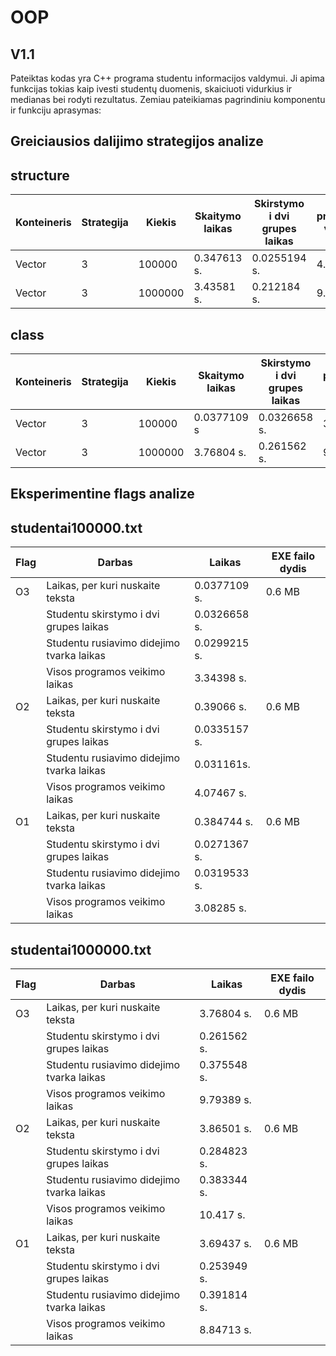 # OOP
## V1.1
Pateiktas kodas yra C++ programa studentu informacijos valdymui. Ji apima funkcijas tokias kaip ivesti studentų duomenis, skaiciuoti vidurkius ir medianas bei rodyti rezultatus. Zemiau pateikiamas pagrindiniu komponentu ir funkciju aprasymas:

## Greiciausios dalijimo strategijos analize
## structure
| Konteineris | Strategija| Kiekis |Skaitymo laikas| Skirstymo i dvi grupes laikas  | Visos programos veikimo laikas|
|-------------|-----------|--------|---------------|--------------------------------|-------------------------------|
| Vector      | 3         |  100000| 0.347613 s.   |  0.0255194 s.                  | 4.14924 s.                   |
| Vector      | 3         | 1000000| 3.43581 s.    | 0.212184 s.                    | 9.65609 s.                    |

## class
| Konteineris | Strategija| Kiekis |Skaitymo laikas| Skirstymo i dvi grupes laikas  | Visos programos veikimo laikas|
|-------------|-----------|--------|---------------|--------------------------------|-------------------------------|
| Vector      | 3         |  100000| 0.0377109 s   |   0.0326658 s.                 | 3.34398 s.                    |
| Vector      | 3         | 1000000| 3.76804 s.    | 0.261562 s.                    | 9.79389 s.                    |

## Eksperimentine flags analize
## studentai100000.txt
| Flag        |         Darbas                            | Laikas         | EXE failo dydis|
|-------------|-------------------------------------------|----------------|----------------|
| O3          |Laikas, per kuri nuskaite teksta           | 0.0377109 s.   |0.6 MB          |
|             |Studentu skirstymo i dvi grupes laikas     | 0.0326658 s.   |                |
|             |Studentu rusiavimo didejimo tvarka laikas  | 0.0299215 s.   |                |
|             |Visos programos veikimo laikas             | 3.34398 s.     |                |
| O2          |Laikas, per kuri nuskaite teksta           | 0.39066 s.     |0.6 MB          |
|             |Studentu skirstymo i dvi grupes laikas     | 0.0335157 s.   |                |
|             |Studentu rusiavimo didejimo tvarka laikas  | 0.031161s.     |                |
|             |Visos programos veikimo laikas             | 4.07467 s.     |                |
| O1          |Laikas, per kuri nuskaite teksta           | 0.384744 s.    |0.6 MB          |
|             |Studentu skirstymo i dvi grupes laikas     | 0.0271367 s.   |                |
|             |Studentu rusiavimo didejimo tvarka laikas  | 0.0319533 s.   |                |
|             |Visos programos veikimo laikas             | 3.08285 s.     |                |

## studentai1000000.txt
| Flag        |         Darbas                            | Laikas         | EXE failo dydis|
|-------------|-------------------------------------------|----------------|----------------|
| O3          |Laikas, per kuri nuskaite teksta           | 3.76804 s.     |0.6 MB          |
|             |Studentu skirstymo i dvi grupes laikas     | 0.261562 s.    |                |
|             |Studentu rusiavimo didejimo tvarka laikas  | 0.375548 s.    |                |
|             |Visos programos veikimo laikas             | 9.79389 s.     |                |
| O2          |Laikas, per kuri nuskaite teksta           | 3.86501 s.     |0.6 MB          |
|             |Studentu skirstymo i dvi grupes laikas     | 0.284823 s.    |                |
|             |Studentu rusiavimo didejimo tvarka laikas  | 0.383344 s.    |                |
|             |Visos programos veikimo laikas             | 10.417 s.      |                |
| O1          |Laikas, per kuri nuskaite teksta           | 3.69437 s.     |0.6 MB          |
|             |Studentu skirstymo i dvi grupes laikas     | 0.253949 s.    |                |
|             |Studentu rusiavimo didejimo tvarka laikas  | 0.391814 s.    |                |
|             |Visos programos veikimo laikas             | 8.84713 s.     |                |

































